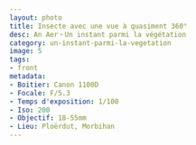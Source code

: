 ```yaml
---
layout: photo
title: Insecte avec une vue à quasiment 360°
desc: An Aer・Un instant parmi la végétation
category: un-instant-parmi-la-vegetation
image: 5
tags:
- front
metadata:
- Boitier: Canon 1100D
- Focale: F/5.3
- Temps d'exposition: 1/100
- Iso: 200
- Objectif: 18-55mm
- Lieu: Ploërdut, Morbihan
---
```

